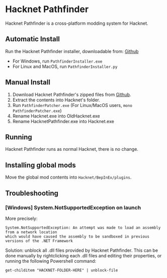 # Hacknet Pathfinder

Hacknet Pathfinder is a cross-platform modding system for Hacknet.

## Automatic Install

Run the Hacknet Pathfinder installer, downloadable from: [Github](https://github.com/Arkhist/Hacknet-Pathfinder/releases)

- For Windows, run `PathfinderInstaller.exe`
- For Linux and MacOS, run `PathfinderInstaller.py`

## Manual Install

1. Download Hacknet Pathfinder's zipped files from [Github](https://github.com/Arkhist/Hacknet-Pathfinder/releases).
2. Extract the contents into Hacknet's folder.
3. Run `PathfinderPatcher.exe` (For Linux/MacOS users, `mono PathfinderPatcher.exe`)
4. Rename Hacknet.exe into OldHacknet.exe
5. Rename HacknetPathfinder.exe into Hacknet.exe

## Running

Hacknet Pathfinder runs as normal Hacknet, there is no change.

## Installing global mods

Move the global mod contents into `Hacknet/BepInEx/plugins`.

## Troubleshooting

### [Windows] System.NotSupportedException on launch

More precisely:

```None
System.NotSupportedException: An attempt was made to load an assembly from a network location
which would have caused the assembly to be sandboxed in previous versions of the .NET Framework
```

Solution: unblock all .dll files provided by Hacknet Pathfinder. This can be done manually by rightclicking each .dll files and editing their properties, or running the following Powershell command:

`get-childitem "HACKNET-FOLDER-HERE" | unblock-file`